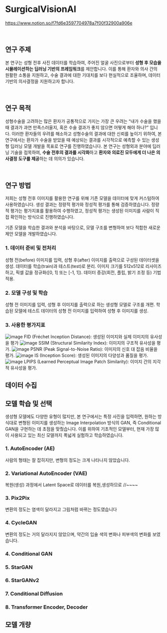 # SurgicalVisionAI

https://www.notion.so/f7fd6e3597704978a7f00f32900a906e


&nbsp;
## 연구 주제

본 연구는 성형 전후 사진 데이터를 학습하여, 주어진 얼굴 사진으로부터 **성형 후 모습을 시뮬레이션하는 딥러닝 기반의 프레임워크**를 제안합니다. 이를 통해 환자와 의사 간의 원활한 소통을 지원하고, 수술 결과에 대한 기대치를 보다 현실적으로 조율하며, 데이터 기반의 의사결정을 지원하고자 합니다.


&nbsp;
## 연구 목적

성형수술을 고려하는 많은 환자가 공통적으로 가지는 가장 큰 우려는 “내가 수술을 했을 때 결과가 과연 만족스러울지, 혹은 수술 결과가 좋지 않으면 어떻게 해야 하나?” 입니다. 이러한 환자들의 우려를 해소하고 성형수술의 결과에 대한 신뢰를 높이기 위하여, 본 연구에서는 환자가 수술을 받았을 때 예상되는 결과를 시각적으로 예측할 수 있는 생성형 딥러닝 모델 개발을 목표로 연구를 진행하였습니다. 
본 연구는 성형외과 분야에 딥러닝 기술을 접목하여, **수술 전후의 결과를 시각화**하고 **환자와 의료진 모두에게 더 나은 의사결정 도구를 제공**하는 데 의의가 있습니다.


&nbsp;
## 연구 방법
저희는 성형 전후 이미지를 활용한 연구를 위해 기존 모델을 데이터에 맞게 커스텀하여 사용하였습니다.
생성 결과는 정량적 평가와 정성적 평가를 통해 검증하였습니다. 정량적 평가는 평가지표를 활용하여 수행하였고, 정성적 평가는 생성된 이미지를 사람이 직접 확인하는 방식으로 진행하였습니다.

기존 모델을 학습한 결과와 분석을 바탕으로, 모델 구조를 변형하여 보다 적합한 새로운 제안 모델을 개발하였습니다.


### 1. 데이터 준비 및 전처리
성형 전(before) 이미지를 입력, 성형 후(after) 이미지를 출력으로 구성된 데이터셋을 생성.
데이터를 학습(train)과 테스트(test)로 분리.
이미지 크기를 512x512로 리사이즈하고, 픽셀 값을 정규화([0, 1] 또는 [-1, 1]).
데이터 증강(회전, 플립, 밝기 조정 등) 기법 적용.


### 2. 모델 구성 및 학습

성형 전 이미지를 입력, 성형 후 이미지를 출력으로 하는 생성형 모델로 구조를 개편.
학습된 모델에 테스트 데이터의 성형 전 이미지를 입력하여 성형 후 이미지를 생성.



### 3. 사용한 평가지표

![image](https://github.com/user-attachments/assets/1a020a83-83f7-4e55-9306-2aea90e30432)
FID (Fréchet Inception Distance): 생성된 이미지와 실제 이미지의 유사성을 평가
![image](https://github.com/user-attachments/assets/8a8431c8-0a7c-4111-9f81-ca0a42a7e8ae)
SSIM (Structural Similarity Index): 이미지의 구조적 유사성을 평가.
![image](https://github.com/user-attachments/assets/4b1f64ed-d364-46d8-b4be-31da3c9c5e40)
PSNR (Peak Signal-to-Noise Ratio): 이미지의 신호 대 잡음 비율을 평가.
![image](https://github.com/user-attachments/assets/74db5916-1b7e-4d17-a3bc-c8733431dae1)
IS (Inception Score): 생성된 이미지의 다양성과 품질을 평가.
![image](https://github.com/user-attachments/assets/3f51626a-bafe-4949-9e0e-49e6e02d95c3)
LPIPS (Learned Perceptual Image Patch Similarity): 이미지 간의 지각적 유사성을 평가.



## 데이터 수집


## 모델 학습 및 선택

생성형 모델에도 다양한 유형이 많지만, 본 연구에서는 특정 사진을 입력하면, 원하는 방식대로 변형된 이미지를 생성하는 Image Interpolation 방식의 GAN, 즉 Conditional GAN을 구현하는 데 초점을 맞췄습니다. 이를 위하여 기초적인 모델부터, 현재 가장 많이 사용되고 있는 최신 모델까지 폭넓게 실험하고 학습하였습니다. 

### 1. AutoEncoder (AE)
사람의 형태는 잘 잡히지만, 변형의 정도는 크게 나타나지 않았습니다.
### 2. Variational AutoEncoder (VAE)
복원(생성) 과정에서 Latent Space로 데이터를 복원,생성하므로 //~~~~
### 3. Pix2Pix
변환의 정도는 염색이 달라지고 그림처럼 바뀌는 정도였습니다
### 4. CycleGAN
변환의 정도는 거의 달라지지 않았으며, 약간의 입술 색의 변화나 피부색의 변화를 보였습니다.
### 4. Conditional GAN
### 5. StarGAN
### 6. StarGANv2
### 7. Conditional Diffusion
### 8. Transformer Encoder, Decoder


## 모델 개량

